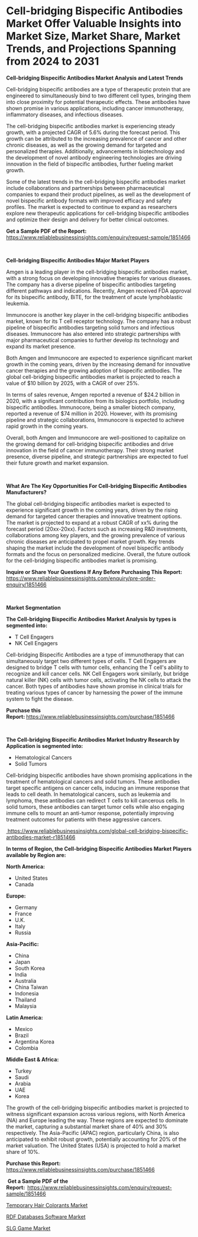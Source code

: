<p><h1>Cell-bridging Bispecific Antibodies Market Offer Valuable Insights into Market Size, Market Share, Market Trends, and Projections Spanning from 2024 to 2031</h1></p><p><strong>Cell-bridging Bispecific Antibodies Market Analysis and Latest Trends</strong></p>
<p><p>Cell-bridging bispecific antibodies are a type of therapeutic protein that are engineered to simultaneously bind to two different cell types, bringing them into close proximity for potential therapeutic effects. These antibodies have shown promise in various applications, including cancer immunotherapy, inflammatory diseases, and infectious diseases.</p><p>The cell-bridging bispecific antibodies market is experiencing steady growth, with a projected CAGR of 5.6% during the forecast period. This growth can be attributed to the increasing prevalence of cancer and other chronic diseases, as well as the growing demand for targeted and personalized therapies. Additionally, advancements in biotechnology and the development of novel antibody engineering technologies are driving innovation in the field of bispecific antibodies, further fueling market growth.</p><p>Some of the latest trends in the cell-bridging bispecific antibodies market include collaborations and partnerships between pharmaceutical companies to expand their product pipelines, as well as the development of novel bispecific antibody formats with improved efficacy and safety profiles. The market is expected to continue to expand as researchers explore new therapeutic applications for cell-bridging bispecific antibodies and optimize their design and delivery for better clinical outcomes.</p></p>
<p><strong>Get a Sample PDF of the Report:&nbsp;</strong> <a href="https://www.reliablebusinessinsights.com/enquiry/request-sample/1851466">https://www.reliablebusinessinsights.com/enquiry/request-sample/1851466</a></p>
<p>&nbsp;</p>
<p><strong>Cell-bridging Bispecific Antibodies Major Market Players</strong></p>
<p><p>Amgen is a leading player in the cell-bridging bispecific antibodies market, with a strong focus on developing innovative therapies for various diseases. The company has a diverse pipeline of bispecific antibodies targeting different pathways and indications. Recently, Amgen received FDA approval for its bispecific antibody, BiTE, for the treatment of acute lymphoblastic leukemia.</p><p>Immunocore is another key player in the cell-bridging bispecific antibodies market, known for its T cell receptor technology. The company has a robust pipeline of bispecific antibodies targeting solid tumors and infectious diseases. Immunocore has also entered into strategic partnerships with major pharmaceutical companies to further develop its technology and expand its market presence.</p><p>Both Amgen and Immunocore are expected to experience significant market growth in the coming years, driven by the increasing demand for innovative cancer therapies and the growing adoption of bispecific antibodies. The global cell-bridging bispecific antibodies market is projected to reach a value of $10 billion by 2025, with a CAGR of over 25%.</p><p>In terms of sales revenue, Amgen reported a revenue of $24.2 billion in 2020, with a significant contribution from its biologics portfolio, including bispecific antibodies. Immunocore, being a smaller biotech company, reported a revenue of $74 million in 2020. However, with its promising pipeline and strategic collaborations, Immunocore is expected to achieve rapid growth in the coming years.</p><p>Overall, both Amgen and Immunocore are well-positioned to capitalize on the growing demand for cell-bridging bispecific antibodies and drive innovation in the field of cancer immunotherapy. Their strong market presence, diverse pipeline, and strategic partnerships are expected to fuel their future growth and market expansion.</p></p>
<p>&nbsp;</p>
<p><strong>What Are The Key Opportunities For Cell-bridging Bispecific Antibodies Manufacturers?</strong></p>
<p><p>The global cell-bridging bispecific antibodies market is expected to experience significant growth in the coming years, driven by the rising demand for targeted cancer therapies and innovative treatment options. The market is projected to expand at a robust CAGR of xx% during the forecast period (20xx-20xx). Factors such as increasing R&D investments, collaborations among key players, and the growing prevalence of various chronic diseases are anticipated to propel market growth. Key trends shaping the market include the development of novel bispecific antibody formats and the focus on personalized medicine. Overall, the future outlook for the cell-bridging bispecific antibodies market is promising.</p></p>
<p><strong>Inquire or Share Your Questions If Any Before Purchasing This Report:</strong> <a href="https://www.reliablebusinessinsights.com/enquiry/pre-order-enquiry/1851466">https://www.reliablebusinessinsights.com/enquiry/pre-order-enquiry/1851466</a></p>
<p>&nbsp;</p>
<p><strong>Market Segmentation</strong></p>
<p><strong>The Cell-bridging Bispecific Antibodies Market Analysis by types is segmented into:</strong></p>
<p><ul><li>T Cell Engagers</li><li>NK Cell Engagers</li></ul></p>
<p><p>Cell-bridging Bispecific Antibodies are a type of immunotherapy that can simultaneously target two different types of cells. T Cell Engagers are designed to bridge T cells with tumor cells, enhancing the T cell's ability to recognize and kill cancer cells. NK Cell Engagers work similarly, but bridge natural killer (NK) cells with tumor cells, activating the NK cells to attack the cancer. Both types of antibodies have shown promise in clinical trials for treating various types of cancer by harnessing the power of the immune system to fight the disease.</p></p>
<p><strong>Purchase this Report:&nbsp;</strong><a href="https://www.reliablebusinessinsights.com/purchase/1851466">https://www.reliablebusinessinsights.com/purchase/1851466</a></p>
<p>&nbsp;</p>
<p><strong>The Cell-bridging Bispecific Antibodies Market Industry Research by Application is segmented into:</strong></p>
<p><ul><li>Hematological Cancers</li><li>Solid Tumors</li></ul></p>
<p><p>Cell-bridging bispecific antibodies have shown promising applications in the treatment of hematological cancers and solid tumors. These antibodies target specific antigens on cancer cells, inducing an immune response that leads to cell death. In hematological cancers, such as leukemia and lymphoma, these antibodies can redirect T cells to kill cancerous cells. In solid tumors, these antibodies can target tumor cells while also engaging immune cells to mount an anti-tumor response, potentially improving treatment outcomes for patients with these aggressive cancers.</p></p>
<p><a href="https://www.reliablebusinessinsights.com/global-cell-bridging-bispecific-antibodies-market-r1851466">&nbsp;https://www.reliablebusinessinsights.com/global-cell-bridging-bispecific-antibodies-market-r1851466</a></p>
<p><strong>In terms of Region, the Cell-bridging Bispecific Antibodies Market Players available by Region are:</strong></p>
<p>
    <p> <strong> North America: </strong>
        <ul>
            <li>United States</li>
            <li>Canada</li>
        </ul>
        </p> 
    <p> <strong> Europe: </strong>
        <ul>
            <li>Germany</li>
            <li>France</li>
            <li>U.K.</li>
            <li>Italy</li>
            <li>Russia</li>
        </ul>
        </p> 
    <p> <strong> Asia-Pacific: </strong>
        <ul>
            <li>China</li>
            <li>Japan</li>
            <li>South Korea</li>
            <li>India</li>
            <li>Australia</li>
            <li>China Taiwan</li>
            <li>Indonesia</li>
            <li>Thailand</li>
            <li>Malaysia</li>
        </ul>
        </p> 
    <p> <strong> Latin America: </strong>
        <ul>
            <li>Mexico</li>
            <li>Brazil</li>
            <li>Argentina Korea</li>
            <li>Colombia</li>
        </ul>
        </p> 
    <p> <strong> Middle East & Africa: </strong>
        <ul>
            <li>Turkey</li>
            <li>Saudi</li>
            <li>Arabia</li>
            <li>UAE</li>
            <li>Korea</li>
        </ul>
    </p>
    </p>
<p><p>The growth of the cell-bridging bispecific antibodies market is projected to witness significant expansion across various regions, with North America (NA) and Europe leading the way. These regions are expected to dominate the market, capturing a substantial market share of 40% and 30% respectively. The Asia-Pacific (APAC) region, particularly China, is also anticipated to exhibit robust growth, potentially accounting for 20% of the market valuation. The United States (USA) is projected to hold a market share of 10%.</p></p>
<p><strong>Purchase this Report: </strong><a href="https://www.reliablebusinessinsights.com/purchase/1851466">https://www.reliablebusinessinsights.com/purchase/1851466</a></p>
<p>&nbsp;<strong>Get a Sample PDF of the Report:&nbsp;&nbsp;</strong><a href="https://www.reliablebusinessinsights.com/enquiry/request-sample/1851466">https://www.reliablebusinessinsights.com/enquiry/request-sample/1851466</a></p>
<p><strong></strong></p>
<p><p><a href="https://medium.com/@samirmayert184/exploring-temporary-hair-colorants-market-dynamics-global-trends-and-future-growth-prospects-2024-52bdd239d4f1">Temporary Hair Colorants Market</a></p><p><a href="https://medium.com/@waddy46852/rdf-databases-software-market-growth-outlook-from-2024-to-2031-and-it-is-projecting-at-9-1-2cca4bb712da">RDF Databases Software Market</a></p><p><a href="https://medium.com/@hskdk2672/slg-game-market-size-share-trends-analysis-report-by-end-use-pc-mobile-by-raw-material-and-cf2fef5c4bde">SLG Game Market</a></p></p>